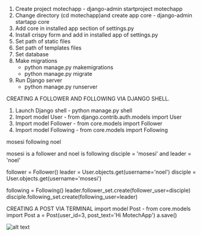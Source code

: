 

1. Create project motechapp - django-admin startproject motechapp
2. Change directory (cd motechapp)and create app core - django-admin startapp core
3. Add core in installed app section of settings.py
4. Install crispy form and add in installed app of settings.py
5. Set path of static files
6. Set path of templates files
7. Set database
8. Make migrations
    - python manage.py makemigrations
    - python manage.py migrate
9. Run Django server
    - python manage.py runserver




CREATING A FOLLOWER AND FOLLOWING VIA DJANGO SHELL.

1. Launch Django shell - python manage.py shell
2. Import model User - from django.contrib.auth.models import User
3. Import model Follower - from core.models import Follower
4. Import model Following - from core.models import Following

mosesi following noel

mosesi is a follower and noel is following
disciple = 'mosesi' and leader = 'noel'


follower = Follower()
leader = User.objects.get(username='noel')
disciple = User.objects.get(username='mosesi')

following = Following()
leader.follower_set.create(follower_user=disciple)
disciple.following_set.create(following_user=leader)



CREATING A POST VIA TERMINAL
import model Post - from core.models import Post
a = Post(user_id=3, post_text='Hi MotechApp')
a.save()




![alt text](https://github.com/MoTechStore/socialnetwork/blob/main/thumbnail.jpg)	
   
